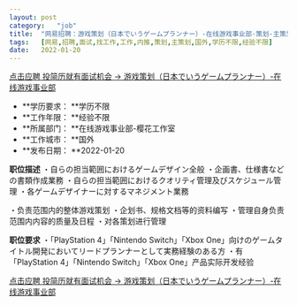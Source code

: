 ```yaml
---
layout:	post
category:	"job"
title:	"网易招聘：游戏策划（日本でいうゲームプランナー）-在线游戏事业部-策划-主策划-国外学历不限经验不限"
tags:	[网易,招聘,面试,找工作,工作,内推,策划,主策划,国外,学历不限,经验不限]
date:	2022-01-20
---
```


[点击应聘 投简历就有面试机会 -> 游戏策划（日本でいうゲームプランナー）-在线游戏事业部](http://mobile.bole.netease.com/bole/boleDetail?id=24927&employeeId=346f03c3cda5f04c&key=all)



- **学历要求： **学历不限
- **工作年限： **经验不限
- **所属部门： **在线游戏事业部-樱花工作室
- **工作城市： **国外
- **发布日期： **2022-01-20



**职位描述**
・自らの担当範囲におけるゲームデザイン全般
・企画書、仕様書などの書類作成業務
・自らの担当範囲におけるクオリティ管理及びスケジュール管理
・各ゲームデザイナーに対するマネジメント業務

・负责范围内的整体游戏策划
・企划书、规格文档等的资料编写
・管理自身负责范围内内容的质量及日程
・对各策划进行管理



**职位要求**
・「PlayStation 4」「Nintendo Switch」「Xbox One」向けのゲームタイトル開発においてリードプランナーとして実務経験のある方
・有「PlayStation 4」「Nintendo Switch」「Xbox One」产品实际开发经验



[点击应聘 投简历就有面试机会 -> 游戏策划（日本でいうゲームプランナー）-在线游戏事业部](http://mobile.bole.netease.com/bole/boleDetail?id=24927&employeeId=346f03c3cda5f04c&key=all)